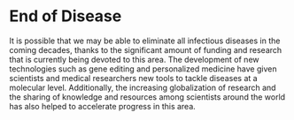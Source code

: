 # End of Disease

It is possible that we may be able to eliminate all infectious diseases in the coming decades, thanks to the significant amount of funding and research that is currently being devoted to this area. The development of new technologies such as gene editing and personalized medicine have given scientists and medical researchers new tools to tackle diseases at a molecular level. Additionally, the increasing globalization of research and the sharing of knowledge and resources among scientists around the world has also helped to accelerate progress in this area.
